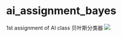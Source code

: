 # ai_assignment_bayes
1st assignment of AI class
贝叶斯分类器
![](https://github.com/chuckwong/ai_assignment_bayes/blob/master/images/screenshot.png)

